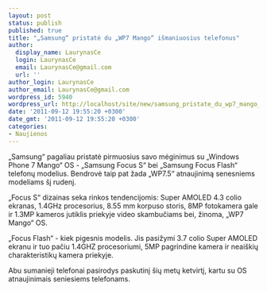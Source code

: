 ```yaml
---
layout: post
status: publish
published: true
title: "„Samsung“ pristatė du „WP7 Mango“ išmaniuosius telefonus"
author:
  display_name: LaurynasCe
  login: LaurynasCe
  email: LaurynasCe@gmail.com
  url: ''
author_login: LaurynasCe
author_email: LaurynasCe@gmail.com
wordpress_id: 5940
wordpress_url: http://localhost/site/new/samsung_pristate_du_wp7_mango_ismaniuosius_telefonus/
date: '2011-09-12 19:55:20 +0300'
date_gmt: '2011-09-12 19:55:20 +0300'
categories:
- Naujienos
---
```

<p>„Samsung“ pagaliau pristatė pirmuosius savo mėginimus su „Windows Phone 7 Mango“ OS - „Samsung Focus S“ bei „Samsung Focus Flash“ telefonų modelius. Bendrovė taip pat žada „WP7.5“ atnaujinimą senesniems modeliams šį rudenį.</p>
<p>„Focus S“ dizainas seka rinkos tendencijomis: Super AMOLED 4.3 colio ekranas, 1.4GHz procesorius, 8.55 mm korpuso storis, 8MP fotokamera gale ir 1.3MP kameros jutiklis priekyje video skambučiams bei, žinoma, „WP7 Mango“ OS.</p>
<p>„Focus Flash“ - kiek pigesnis modelis. Jis pasižymi 3.7 colio Super AMOLED ekranu ir tuo pačiu 1.4GHZ procesoriumi, 5MP pagrindine kamera ir neaiškių charakteristikų kamera priekyje.</p>
<p>Abu sumanieji telefonai pasirodys paskutinį šių metų ketvirtį, kartu su OS atnaujinimais seniesiems telefonams.</p>
